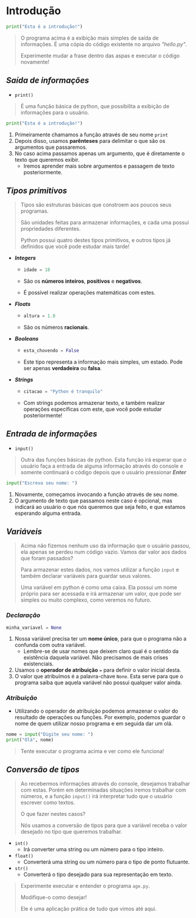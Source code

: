 # Introdução

```python
print("Esta é a introdução!")
```

> O programa acima é a exibição mais simples de saída de informações. É uma cópia do código existente no arquivo *"hello.py"*.
>
> Experimente mudar a frase dentro das aspas e executar o código novamente!

## ***Saída de informações***

- `print()`

> É uma função básica de python, que possibilita a exibição de informações para o usuário.

```python
print("Esta é a introdução!")
```

1. Primeiramente chamamos a função através de seu nome `print`
2. Depois disso, usamos **parênteses** para delimitar o que são os argumentos que passaremos.
3. No caso acima passamos apenas um argumento, que é diretamente o texto que queremos exibir.
   - Iremos aprender mais sobre argumentos e passagem de texto posteriormente.

## ***Tipos primitivos***

> Tipos são estruturas básicas que constroem aos poucos seus programas.
>
> São unidades feitas para armazenar informações, e cada uma possui propriedades diferentes.
>
> Python possui quatro destes tipos primitivos, e outros tipos já definidos que você pode estudar mais tarde!

- ***Integers***

  - ```python
    idade = 18
    ```

  - São os **números inteiros**, **positivos** e **negativos**.

  - É possível realizar operações matemáticas com estes.

- ***Floats***

  - ```python
    altura = 1.8
    ```

  - São os números **racionais**.

- ***Booleans***

  - ```python
    esta_chovendo = False
    ```

  - Este tipo representa a informação mais simples, um estado. Pode ser apenas **verdadeira** ou **falsa**.

- ***Strings***

  - ```python
    citacao = "Python é tranquilo"
    ```

  - Com strings podemos armazenar texto, e também realizar operações específicas com este, que você pode estudar posteriormente!

## ***Entrada de informações***

- `input()`

> Outra das funções básicas de python. Esta função irá esperar que o usuário faça a entrada de alguma informação através do console e somente continuará o código depois que o usuário pressionar ***Enter***

```python
input("Escreva seu nome: ")
```

1. Novamente, começamos invocando a função através de seu nome.
2. O argumento de texto que passamos neste caso é opcional, mas indicará ao usuário o que nós queremos que seja feito, e que estamos esperando alguma entrada.

## ***Variáveis***

> Acima não fizemos nenhum uso da informação que o usuário passou, ela apenas se perdeu num código vazio. Vamos dar valor aos dados que foram passados?
>
> Para armazenar estes dados, nos vamos utilizar a função `input` e também declarar variáveis para guardar seus valores.
>
> Uma variável em python é como uma caixa. Ela possui um nome próprio para ser acessada e irá armazenar um valor, que pode ser simples ou muito complexo, como veremos no futuro.

### ***Declaração***

```python
minha_variavel = None
```

1. Nossa variável precisa ter um **nome único**, para que o programa não a confunda com outra variável.
   - Lembre-se de usar nomes que deixem claro qual é o sentido da existência daquela variável. Não precisamos de mais crises existenciais.
2. Usamos o **operador de atribuição** `=` para definir o valor inicial desta.
3. O valor que atribuímos é a palavra-chave `None`. Esta serve para que o programa saiba que aquela variável não possui qualquer valor ainda.

### ***Atribuição***

- Utilizando o operador de atribuição podemos armazenar o valor do resultado de operações ou funções. Por exemplo, podemos guardar o nome de quem utilizar nosso programa e em seguida dar um olá.

```python
nome = input("Digite seu nome: ")
print("Olá", nome)
```

> Tente executar o programa acima e ver como ele funciona!

## ***Conversão de tipos***

> Ao recebermos informações através do console, desejamos trabalhar com estas. Porém em determinadas situações iremos trabalhar com números, e a função `input()` irá interpretar tudo que o usuário escrever como textos.
>
> O que fazer nestes casos?
>
> Nós usamos a conversão de tipos para que a variável receba o valor desejado no tipo que queremos trabalhar.

- `int()`
  - Irá converter uma string ou um número para o tipo inteiro.
- `float()`
  - Converterá uma string ou um número para o tipo de ponto flutuante.
- `str()`
  - Converterá o tipo desejado para sua representação em texto.

> Experimente executar e entender o programa `age.py`.
>
> Modifique-o como desejar!
>
> Ele é uma aplicação prática de tudo que vimos até aqui.